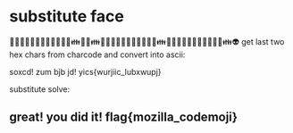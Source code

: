 # substitute face

👳👯👸👣👤🐡🐠👺👵👭🐠👢👪👢🐠👪👤🐡🐠👹👩👣👳👻👷👵👲👪👩👩👣👟👬👵👢👸👷👵👰👪👽 get last two hex chars from charcode and convert into ascii:

soxcd! zum bjb jd! yics{wurjiic\_lubxwupj}

substitute solve:

## great! you did it! flag{mozilla\_codemoji}

